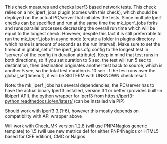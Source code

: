 This check measures and checks Iperf3 based network tests. This check relies on a mk_iperf_jobs plugin (comes with this check),
 which should be deployed on the actual PC/server that initiates the tests. Since multiple Iperf checks can be specified and run at the same time
 the mk_iperf_jobs forks and runs parallel processes decreasing the overall run time which will be equal to the longest check. However, despite this fact it is still
 preferrable to run the mk_iperf_jobs in async mode (create a folder in plugins directory which name is amount of seconds as the run interval).
 Make sure to set the timeout in global_set of the iperf_jobs.cfg config to the longest test in 'servers' of the config (in duration attribute). Keep in mind that test 
 runs in both directions, so if you set duration to 5 sec, the test will run 5 sec to destination, then destination originates another test back to source, which is
 another 5 sec, so the total test duration is 10 sec. If the test runs over the global_set[timeout], it will be SIGTERM with UNKNOWN check result. 

 Note: the mk_iperf_jobs has several dependencies, the PC/server has to have the actual binary Iperf3 installed, version 3.1 or better (provides built-in libiperf API),
 the python wrapper for iperf3 from https://iperf3-python.readthedocs.io/en/latest/ (can be installed via PIP)
 
 Should work with Iperf3 3.(1-6), however this mostly depends on compatibility with API wrapper above
 
 Will work with Check_MK version 1.2.8 (will use PNP4Nagios generic template) to 1.5 (will use new metrics def for either PNP4Nagios or HTML5 based for CEE edition), CMC or Nagios
